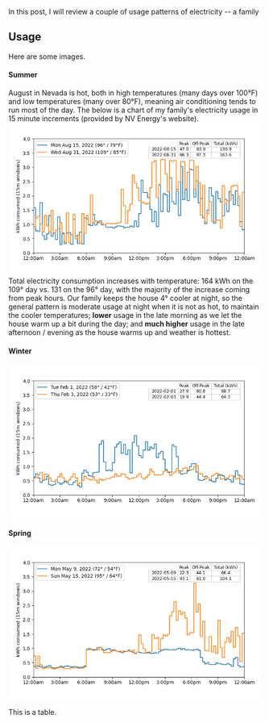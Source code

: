 In this post, I will review a couple of usage patterns of electricity -- a family 

## Usage

Here are some images. 

#### Summer
August in Nevada is hot, both in high temperatures (many days over 100&deg;F) and low temperatures (many over 80&deg;F), meaning air conditioning 
tends to run most of the day.  The below is a chart of my family's electricity usage in 15 minute increments (provided by NV Energy's website).  
![August Usage](/assets/images/post2_usage_Aug.png)
Total electricity consumption increases with  temperature: 164 kWh on the 109&deg; day vs. 131 on the 96&deg; day, with the majority of the increase 
coming from peak hours.  Our family keeps the house 4&deg; cooler at night, so the general pattern is moderate usage at night when it is not as hot, 
to maintain the cooler temperatures; **lower** usage in the late morning as we let the house warm up a bit during the day; and **much higher** usage 
in the late afternoon / evening as the house warms up and weather is hottest.

#### Winter

![February Usage](/assets/images/post2_usage_Feb.png)

#### Spring

![May Usage](/assets/images/post2_usage_May.png)






This is a table. 



